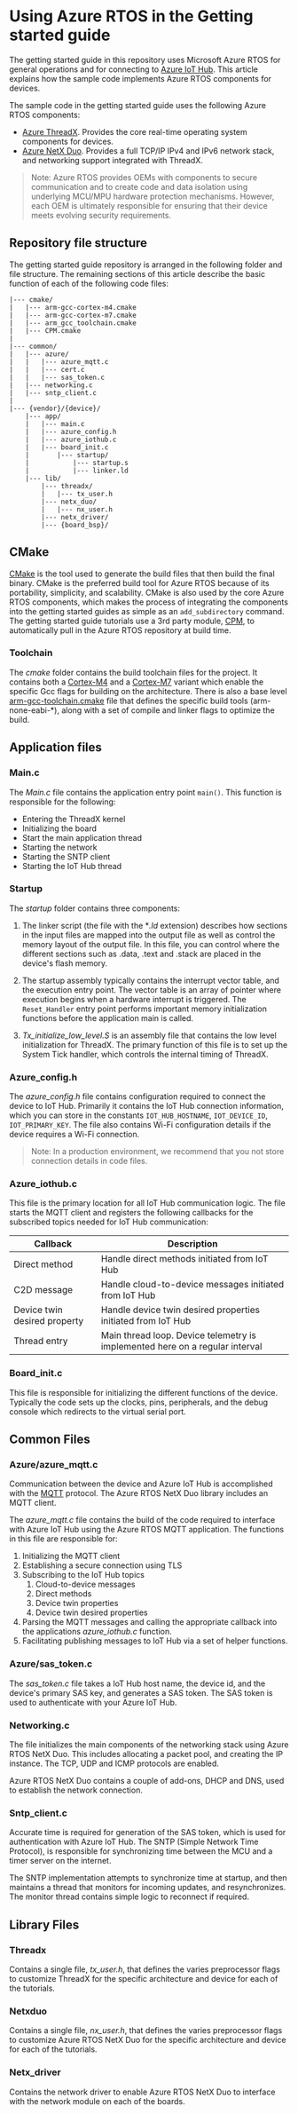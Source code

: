 # Using Azure RTOS in the Getting started guide

The getting started guide in this repository uses Microsoft Azure RTOS for general operations and for connecting to [Azure IoT Hub](https://azure.microsoft.com/en-us/services/iot-hub). This article explains how the sample code implements Azure RTOS components for devices.

The sample code in the getting started guide uses the following Azure RTOS components:

* [Azure ThreadX](threadx/overview-threadx.md). Provides the core real-time operating system components for devices.
* [Azure NetX Duo](netx-duo/overview-netx-duo.md). Provides a full TCP/IP IPv4 and IPv6 network stack, and networking support integrated with ThreadX.

> Note: Azure RTOS provides OEMs with components to secure communication and to create code and data isolation using underlying MCU/MPU hardware protection mechanisms. However, each OEM is ultimately responsible for ensuring that their device meets evolving security requirements.

## Repository file structure

The getting started guide repository is arranged in the following folder and file structure. The remaining sections of this article describe the basic function of each of the following code files:

    |--- cmake/
    |   |--- arm-gcc-cortex-m4.cmake
    |   |--- arm-gcc-cortex-m7.cmake
    |   |--- arm_gcc_toolchain.cmake
    |   |--- CPM.cmake
    |
    |--- common/
    |   |--- azure/
    |   |   |--- azure_mqtt.c
    |   |   |--- cert.c
    |   |   |--- sas_token.c
    |   |--- networking.c
    |   |--- sntp_client.c
    |
    |--- {vendor}/{device}/
        |--- app/
        |   |--- main.c
        |   |--- azure_config.h
        |   |--- azure_iothub.c
        |   |--- board_init.c
        |       |--- startup/
        |           |--- startup.s
        |           |--- linker.ld
        |--- lib/
            |--- threadx/
            |   |--- tx_user.h
            |--- netx_duo/
            |   |--- nx_user.h
            |--- netx_driver/
            |--- {board_bsp}/

## CMake

[CMake](https://cmake.org) is the tool used to generate the build files that then build the final binary. CMake is the preferred build tool for Azure RTOS because of its portability, simplicity, and scalability. CMake is also used by the core Azure RTOS components, which makes the process of integrating the components into the getting started guides as simple as an `add_subdirectory` command. The getting started guide tutorials use a 3rd party module, [CPM](https://github.com/TheLartians/CPM), to automatically pull in the Azure RTOS repository at build time.

### Toolchain

The *cmake* folder contains the build toolchain files for the project. It contains both a [Cortex-M4](../cmake/arm-gcc-cortex-m4.cmake) and a [Cortex-M7](../cmake/arm-gcc-cortex-m7.cmake) variant which enable the specific Gcc flags for building on the architecture. There is also a base level [arm-gcc-toolchain.cmake](../cmake/arm-gcc-toolchain.cmake) file that defines the specific build tools (arm-none-eabi-*), along with a set of compile and linker flags to optimize the build.

## Application files

### Main.c

The *Main.c* file contains the application entry point `main()`. This function is responsible for the following:

* Entering the ThreadX kernel
* Initializing the board
* Start the main application thread
* Starting the network
* Starting the SNTP client
* Starting the IoT Hub thread

### Startup

The *startup* folder contains three components:

1. The linker script (the file with the **.ld* extension) describes how sections in the input files are mapped into the output file as well as control the memory layout of the output file. In this file, you can control where the different sections such as .data, .text and .stack are placed in the device's flash memory.

1. The startup assembly typically contains the interrupt vector table, and the execution entry point. The vector table is an array of pointer where execution begins when a hardware interrupt is triggered. The `Reset_Handler` entry point performs important memory initialization functions before the application main is called.

1. *Tx_initialize_low_level.S* is an assembly file that contains the low level initialization for ThreadX. The primary function of this file is to set up the System Tick handler, which controls the internal timing of ThreadX.

### Azure_config.h

The *azure_config.h* file contains configuration required to connect the device to IoT Hub. Primarily it  contains the IoT Hub connection information, which you can store in the constants `IOT_HUB_HOSTNAME`, `IOT_DEVICE_ID`, `IOT_PRIMARY_KEY`. The file also contains Wi-Fi configuration details if the device requires a Wi-Fi connection.
> Note: In a production environment, we recommend that you not store connection details in code files.

### Azure_iothub.c

This file is the primary location for all IoT Hub communication logic. The file starts the MQTT client and registers the following callbacks for the subscribed topics needed for IoT Hub communication:

|Callback |Description|
|---------|---------|
|Direct method |Handle direct methods initiated from IoT Hub|
|C2D message |Handle cloud-to-device messages initiated from IoT Hub|
|Device twin desired property |Handle device twin desired properties initiated from IoT Hub|
|Thread entry |Main thread loop. Device telemetry is implemented here on a regular interval|

### Board_init.c

This file is responsible for initializing the different functions of the device. Typically the code sets up the clocks, pins, peripherals, and the debug console which redirects to the virtual serial port.

## Common Files

### Azure/azure_mqtt.c

Communication between the device and Azure IoT Hub is accomplished with the [MQTT](http://mqtt.org) protocol. The Azure RTOS NetX Duo library includes an MQTT client.

The *azure_mqtt.c* file contains the build of the code required to interface with Azure IoT Hub using the Azure RTOS MQTT application. The functions in this file are responsible for:

1. Initializing the MQTT client
1. Establishing a secure connection using TLS
1. Subscribing to the IoT Hub topics
    1. Cloud-to-device messages
    1. Direct methods
    1. Device twin properties
    1. Device twin desired properties
1. Parsing the MQTT messages and calling the appropriate callback into the applications *azure_iothub.c* function.
1. Facilitating publishing messages to IoT Hub via a set of helper functions.

### Azure/sas_token.c

The *sas_token.c* file takes a IoT Hub host name, the device id, and the device's primary SAS key, and generates a SAS token. The SAS token is used to authenticate with your Azure IoT Hub.

### Networking.c

The file initializes the main components of the networking stack using Azure RTOS NetX Duo. This includes allocating a packet pool, and creating the IP instance. The TCP, UDP and ICMP protocols are enabled.

Azure RTOS NetX Duo contains a couple of add-ons, DHCP and DNS, used to establish the network connection.

### Sntp_client.c

Accurate time is required for generation of the SAS token, which is used for authentication with Azure IoT Hub. The SNTP (Simple Network Time Protocol), is responsible for synchronizing time between the MCU and a timer server on the internet.

The SNTP implementation attempts to synchronize time at startup, and then maintains a thread that monitors for incoming updates, and resynchronizes. The monitor thread contains simple logic to reconnect if required.

## Library Files

### Threadx

Contains a single file, *tx_user.h*, that defines the varies preprocessor flags to customize ThreadX for the specific architecture and device for each of the tutorials.

### Netxduo

Contains a single file, *nx_user.h*, that defines the varies preprocessor flags to customize Azure RTOS NetX Duo for the specific architecture and device for each of the tutorials.

### Netx_driver

Contains the network driver to enable Azure RTOS NetX Duo to interface with the network module on each of the boards.
